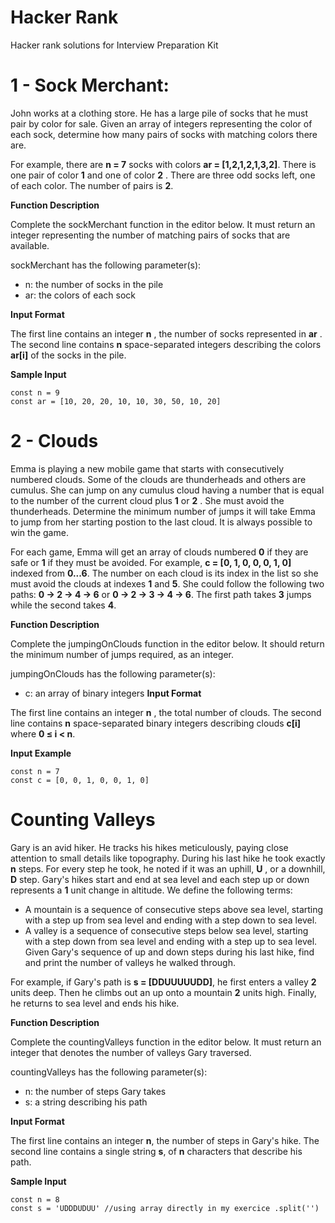 # Hacker Rank
Hacker rank solutions for Interview Preparation Kit


# 1 - Sock Merchant: 
John works at a clothing store. He has a large pile of socks that he must pair by color for sale. Given an array of integers representing the color of each sock, determine how many pairs of socks with matching colors there are.

For example, there are **n = 7**  socks with colors **ar = [1,2,1,2,1,3,2]**. There is one pair of color **1** and one of color **2** . There are three odd socks left, one of each color. The number of pairs is **2**.

**Function Description**

Complete the sockMerchant function in the editor below. It must return an integer representing the number of matching pairs of socks that are available.

sockMerchant has the following parameter(s):

* n: the number of socks in the pile
* ar: the colors of each sock

**Input Format**

The first line contains an integer **n** , the number of socks represented in **ar** .
The second line contains **n**  space-separated integers describing the colors **ar[i]**  of the socks in the pile.

**Sample Input**
```
const n = 9
const ar = [10, 20, 20, 10, 10, 30, 50, 10, 20]
```

# 2 - Clouds 

Emma is playing a new mobile game that starts with consecutively numbered clouds. Some of the clouds are thunderheads and others are cumulus. She can jump on any cumulus cloud having a number that is equal to the number of the current cloud plus **1**  or **2** . She must avoid the thunderheads. Determine the minimum number of jumps it will take Emma to jump from her starting postion to the last cloud. It is always possible to win the game.

For each game, Emma will get an array of clouds numbered **0**  if they are safe or **1**  if they must be avoided. For example,  **c = [0, 1, 0, 0, 0, 1, 0]** indexed from **0...6**. The number on each cloud is its index in the list so she must avoid the clouds at indexes **1** and **5**. She could follow the following two paths:  **0 -> 2  -> 4 -> 6** or **0 -> 2 -> 3 -> 4 -> 6**. The first path takes **3**  jumps while the second takes **4**.

**Function Description**

Complete the jumpingOnClouds function in the editor below. It should return the minimum number of jumps required, as an integer.

jumpingOnClouds has the following parameter(s):

* c: an array of binary integers
**Input Format**

The first line contains an integer **n** , the total number of clouds. The second line contains **n** space-separated binary integers describing clouds **c[i]**  where **0 ≤ i < n**.

**Input Example**
```
const n = 7
const c = [0, 0, 1, 0, 0, 1, 0]
```

# Counting Valleys

Gary is an avid hiker. He tracks his hikes meticulously, paying close attention to small details like topography. During his last hike he took exactly **n** steps. For every step he took, he noted if it was an uphill, **U** , or a downhill, **D** step. Gary's hikes start and end at sea level and each step up or down represents a **1** unit change in altitude. We define the following terms:

* A mountain is a sequence of consecutive steps above sea level, starting with a step up from sea level and ending with a step down to sea level.
* A valley is a sequence of consecutive steps below sea level, starting with a step down from sea level and ending with a step up to sea level.
Given Gary's sequence of up and down steps during his last hike, find and print the number of valleys he walked through.

For example, if Gary's path is **s = [DDUUUUUDD]**, he first enters a valley **2** units deep. Then he climbs out an up onto a mountain **2** units high. Finally, he returns to sea level and ends his hike.

**Function Description**

Complete the countingValleys function in the editor below. It must return an integer that denotes the number of valleys Gary traversed.

countingValleys has the following parameter(s):

* n: the number of steps Gary takes
* s: a string describing his path

**Input Format**

The first line contains an integer **n**, the number of steps in Gary's hike.
The second line contains a single string **s**, of **n** characters that describe his path.

**Sample Input**
```
const n = 8
const s = 'UDDDUDUU' //using array directly in my exercice .split('')
```
